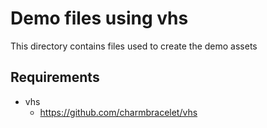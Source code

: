 # Demo files using vhs
This directory contains files used to create the demo assets

## Requirements
- vhs
    - https://github.com/charmbracelet/vhs
